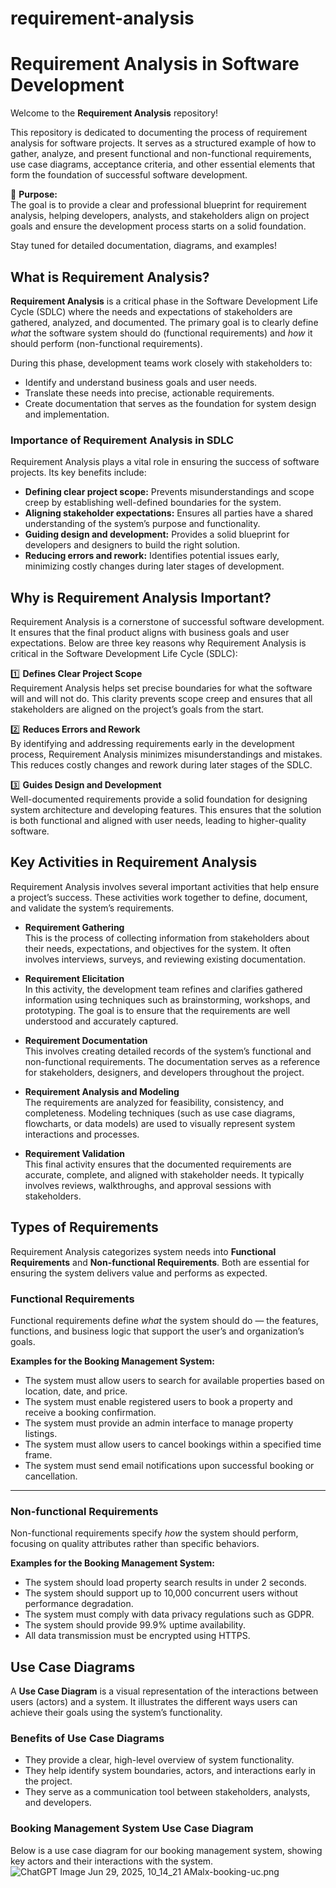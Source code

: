# requirement-analysis
# Requirement Analysis in Software Development

Welcome to the **Requirement Analysis** repository!  

This repository is dedicated to documenting the process of requirement analysis for software projects. It serves as a structured example of how to gather, analyze, and present functional and non-functional requirements, use case diagrams, acceptance criteria, and other essential elements that form the foundation of successful software development.

📌 **Purpose:**  
The goal is to provide a clear and professional blueprint for requirement analysis, helping developers, analysts, and stakeholders align on project goals and ensure the development process starts on a solid foundation.

Stay tuned for detailed documentation, diagrams, and examples!
## What is Requirement Analysis?

**Requirement Analysis** is a critical phase in the Software Development Life Cycle (SDLC) where the needs and expectations of stakeholders are gathered, analyzed, and documented. The primary goal is to clearly define *what* the software system should do (functional requirements) and *how* it should perform (non-functional requirements).

During this phase, development teams work closely with stakeholders to:
- Identify and understand business goals and user needs.
- Translate these needs into precise, actionable requirements.
- Create documentation that serves as the foundation for system design and implementation.

### Importance of Requirement Analysis in SDLC
Requirement Analysis plays a vital role in ensuring the success of software projects. Its key benefits include:
- **Defining clear project scope:** Prevents misunderstandings and scope creep by establishing well-defined boundaries for the system.
- **Aligning stakeholder expectations:** Ensures all parties have a shared understanding of the system’s purpose and functionality.
- **Guiding design and development:** Provides a solid blueprint for developers and designers to build the right solution.
- **Reducing errors and rework:** Identifies potential issues early, minimizing costly changes during later stages of development.
## Why is Requirement Analysis Important?

Requirement Analysis is a cornerstone of successful software development. It ensures that the final product aligns with business goals and user expectations. Below are three key reasons why Requirement Analysis is critical in the Software Development Life Cycle (SDLC):

1️⃣ **Defines Clear Project Scope**  
Requirement Analysis helps set precise boundaries for what the software will and will not do. This clarity prevents scope creep and ensures that all stakeholders are aligned on the project’s goals from the start.

2️⃣ **Reduces Errors and Rework**  
By identifying and addressing requirements early in the development process, Requirement Analysis minimizes misunderstandings and mistakes. This reduces costly changes and rework during later stages of the SDLC.

3️⃣ **Guides Design and Development**  
Well-documented requirements provide a solid foundation for designing system architecture and developing features. This ensures that the solution is both functional and aligned with user needs, leading to higher-quality software.
## Key Activities in Requirement Analysis

Requirement Analysis involves several important activities that help ensure a project’s success. These activities work together to define, document, and validate the system’s requirements.

- **Requirement Gathering**  
  This is the process of collecting information from stakeholders about their needs, expectations, and objectives for the system. It often involves interviews, surveys, and reviewing existing documentation.

- **Requirement Elicitation**  
  In this activity, the development team refines and clarifies gathered information using techniques such as brainstorming, workshops, and prototyping. The goal is to ensure that the requirements are well understood and accurately captured.

- **Requirement Documentation**  
  This involves creating detailed records of the system’s functional and non-functional requirements. The documentation serves as a reference for stakeholders, designers, and developers throughout the project.

- **Requirement Analysis and Modeling**  
  The requirements are analyzed for feasibility, consistency, and completeness. Modeling techniques (such as use case diagrams, flowcharts, or data models) are used to visually represent system interactions and processes.

- **Requirement Validation**  
  This final activity ensures that the documented requirements are accurate, complete, and aligned with stakeholder needs. It typically involves reviews, walkthroughs, and approval sessions with stakeholders.
## Types of Requirements

Requirement Analysis categorizes system needs into **Functional Requirements** and **Non-functional Requirements**. Both are essential for ensuring the system delivers value and performs as expected.

### Functional Requirements

Functional requirements define *what* the system should do — the features, functions, and business logic that support the user’s and organization’s goals.

**Examples for the Booking Management System:**
- The system must allow users to search for available properties based on location, date, and price.
- The system must enable registered users to book a property and receive a booking confirmation.
- The system must provide an admin interface to manage property listings.
- The system must allow users to cancel bookings within a specified time frame.
- The system must send email notifications upon successful booking or cancellation.

---

### Non-functional Requirements

Non-functional requirements specify *how* the system should perform, focusing on quality attributes rather than specific behaviors.

**Examples for the Booking Management System:**
- The system should load property search results in under 2 seconds.
- The system should support up to 10,000 concurrent users without performance degradation.
- The system must comply with data privacy regulations such as GDPR.
- The system should provide 99.9% uptime availability.
- All data transmission must be encrypted using HTTPS.
## Use Case Diagrams

A **Use Case Diagram** is a visual representation of the interactions between users (actors) and a system. It illustrates the different ways users can achieve their goals using the system’s functionality.

### Benefits of Use Case Diagrams
- They provide a clear, high-level overview of system functionality.
- They help identify system boundaries, actors, and interactions early in the project.
- They serve as a communication tool between stakeholders, analysts, and developers.

### Booking Management System Use Case Diagram
Below is a use case diagram for our booking management system, showing key actors and their interactions with the system.
![ChatGPT Image Jun 29, 2025, 10_14_21 AM](https://github.com/user-attachments/assets/8a98e322-6b17-4b1e-a800-9ec638072c77)alx-booking-uc.png










